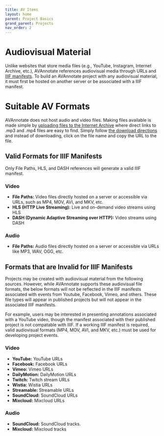 ```yaml
---
title: AV Items
layout: home
parent: Project Basics
grand_parent: Projects
nav_order: 2
---
```


# Audiovisual Material

Unlike websites that store media files (e.g., YouTube, Instagram, Internet Archive, etc.), AVAnnotate references audiovisual media through URLs and [IIIF manifests](https://avannotate.github.io/documentation/pages/iiif/). To build an AVAnnotate project with any audiovisual material, it must first be hosted on another server or be associated with a IIIF manifest. 

# Suitable AV Formats
AVAnnotate does not host audio and video files. Making files available is made simple by [uploading files to the Internet Archive](https://help.archive.org/help/uploading-a-basic-guide/) where direct links to .mp3 and .mp4 files are easy to find. Simply follow [the download directions](https://help.archive.org/help/how-to-download-files/) and instead of downloading, click on the file name and copy the URL to the file.

## Valid Formats for IIIF Manifests
Only File Paths, HLS, and DASH references will generate a valid IIIF manifest. 

### Video
- **File Paths:** Video files directly hosted on a server or accessible via URLs, such as MP4, MOV, AVI, and MKV, etc. 
- **HLS (HTTP Live Streaming):** Live and on-demand video streams using HLS
- **DASH (Dynamic Adaptive Streaming over HTTP):** Video streams using DASH

### Audio
- **File Paths:** Audio files directly hosted on a server or accessible via URLs like MP3, WAV, OGG, etc.

## Formats that are Invalid for IIIF Manifests
Projects may be created with audiovisual material from the following sources. However, while AVAnnotate supports these audiovisual file formats, the below formats will not be reflected in the IIIF manifests associated with events from Youtube, Facebook, Vimeo, and others. These file types will appear in published projects but will not appear in the associated IIIF manifests.

For example, users may be interested in presenting annotations associated with a YouTube video, though the manifest associated with their published project is not compatable with IIIF. If a working IIIF manifest is required, valid audiovisual formats (MP4, MOV, AVI, and MKV, etc.) must be used for developing project events. 

### Video
- **YouTube:** YouTube URLs  
- **Facebook:** Facebook URLs 
- **Vimeo:** Vimeo URLs
- **DailyMotion:** DailyMotion URLs
- **Twitch:** Twitch stream URLs
- **Wistia:** Wistia URLs
- **Streamable:** Streamable URLs
- **SoundCloud:** SoundCloud URLs
- **Mixcloud:** Mixcloud URLs

### Audio
- **SoundCloud:** SoundCloud tracks.
- **Mixcloud:** Mixcloud tracks

